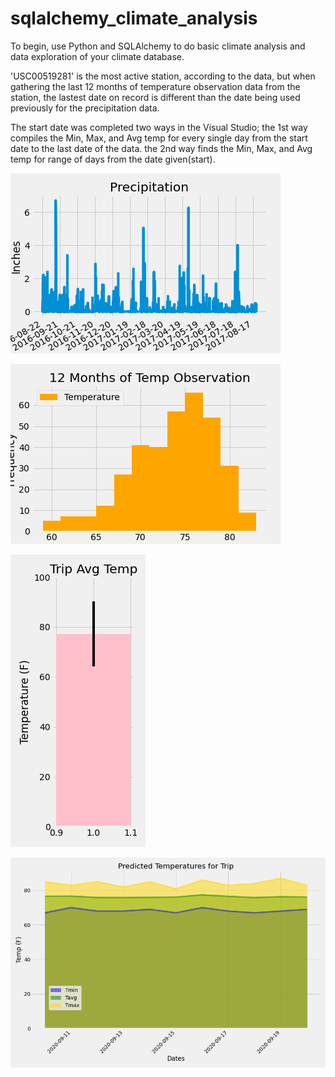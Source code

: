 # sqlalchemy_climate_analysis
To begin, use Python and SQLAlchemy to do basic climate analysis and data exploration of your climate database. 

'USC00519281' is the most active station, according to the data, but when gathering the last 12 months of temperature observation data from the station, the lastest date on record is different than the date being used previously for the precipitation data.

The start date was completed two ways in the Visual Studio; 
    the 1st way compiles the Min, Max, and Avg temp for every single day from the start date to the last date of the data.
    the 2nd way finds the Min, Max, and Avg temp for range of days from the date given(start).


![Precipitation](Precipitation.png)

![TempObservation](TempObservation.png)

![Trip_Avg_Temp](Trip_Avg_Temp.png)

![Predicted_Temperatures_for_trip](Predicted_Temperatures_for_Trip.png)
